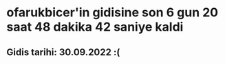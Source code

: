 # ofarukbicer'in gidisine son 6 gun 20 saat 48 dakika 42 saniye kaldi

## Gidis tarihi: 30.09.2022 :(